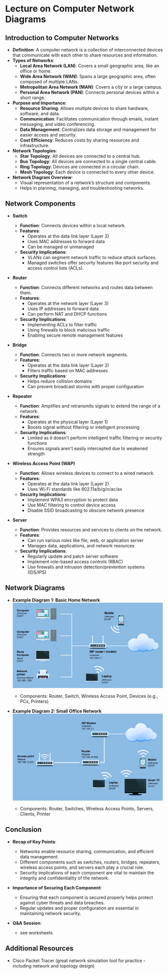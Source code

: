 # Lecture on Computer Network Diagrams

## Introduction to Computer Networks

- **Definition**: A computer network is a collection of interconnected devices that communicate with each other to share resources and information.
- **Types of Networks**:
  - **Local Area Network (LAN)**: Covers a small geographic area, like an office or home.
  - **Wide Area Network (WAN)**: Spans a large geographic area, often composed of multiple LANs.
  - **Metropolitan Area Network (MAN)**: Covers a city or a large campus.
  - **Personal Area Network (PAN)**: Connects personal devices within a short range.
- **Purpose and Importance**:
  - **Resource Sharing**: Allows multiple devices to share hardware, software, and data.
  - **Communication**: Facilitates communication through emails, instant messaging, and video conferencing.
  - **Data Management**: Centralizes data storage and management for easier access and security.
  - **Cost Efficiency**: Reduces costs by sharing resources and infrastructure.
- **Network Topologies**:
  - **Star Topology**: All devices are connected to a central hub.
  - **Bus Topology**: All devices are connected to a single central cable.
  - **Ring Topology**: Devices are connected in a circular chain.
  - **Mesh Topology**: Each device is connected to every other device.
- **Network Diagram Overview**:
  - Visual representation of a network’s structure and components.
  - Helps in planning, managing, and troubleshooting networks.

## Network Components

- **Switch**
  - **Function**: Connects devices within a local network.
  - **Features**: 
    - Operates at the data link layer (Layer 2)
    - Uses MAC addresses to forward data
    - Can be managed or unmanaged
  - **Security Implications**: 
    - VLANs can segment network traffic to reduce attack surfaces.
    - Managed switches offer security features like port security and access control lists (ACLs).

- **Router**
  - **Function**: Connects different networks and routes data between them.
  - **Features**:
    - Operates at the network layer (Layer 3)
    - Uses IP addresses to forward data
    - Can perform NAT and DHCP functions
  - **Security Implications**:
    - Implementing ACLs to filter traffic
    - Using firewalls to block malicious traffic
    - Enabling secure remote management features

- **Bridge**
  - **Function**: Connects two or more network segments.
  - **Features**:
    - Operates at the data link layer (Layer 2)
    - Filters traffic based on MAC addresses
  - **Security Implications**:
    - Helps reduce collision domains
    - Can prevent broadcast storms with proper configuration

- **Repeater**
  - **Function**: Amplifies and retransmits signals to extend the range of a network.
  - **Features**:
    - Operates at the physical layer (Layer 1)
    - Boosts signal without filtering or intelligent processing
  - **Security Implications**:
    - Limited as it doesn't perform intelligent traffic filtering or security functions
    - Ensures signals aren't easily intercepted due to weakened strength

- **Wireless Access Point (WAP)**
  - **Function**: Allows wireless devices to connect to a wired network.
  - **Features**:
    - Operates at the data link layer (Layer 2)
    - Uses Wi-Fi standards like 802.11a/b/g/n/ac/ax
  - **Security Implications**:
    - Implement WPA3 encryption to protect data
    - Use MAC filtering to control device access
    - Disable SSID broadcasting to obscure network presence

- **Server**
  - **Function**: Provides resources and services to clients on the network.
  - **Features**:
    - Can run various roles like file, web, or application server
    - Manages data, applications, and network resources
  - **Security Implications**:
    - Regularly update and patch server software
    - Implement role-based access controls (RBAC)
    - Use firewalls and intrusion detection/prevention systems (IDS/IPS)

## Network Diagrams

- **Example Diagram 1: Basic Home Network**
  ![Home Network Diagram](img/img18_1.png)
  - Components: Router, Switch, Wireless Access Point, Devices (e.g., PCs, Printers)

- **Example Diagram 2: Small Office Network**
  ![Office Network Diagram](img/img18_2.png)
  - Components: Router, Switches, Wireless Access Points, Servers, Clients, Printer

## Conclusion

- **Recap of Key Points**:
  - Networks enable resource sharing, communication, and efficient data management.
  - Different components such as switches, routers, bridges, repeaters, wireless access points, and servers each play a crucial role.
  - Security implications of each component are vital to maintain the integrity and confidentiality of the network.

- **Importance of Securing Each Component**:
  - Ensuring that each component is secured properly helps protect against cyber threats and data breaches.
  - Regular updates and proper configuration are essential in maintaining network security.

- **Q&A Session**:
  - see worksheets

## Additional Resources

- Cisco Packet Tracer (great network simulation tool for practice - including network and topology design)


